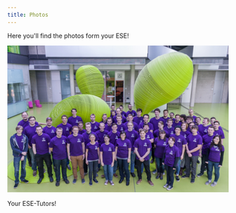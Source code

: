 ```yaml
---
title: Photos
---
```


Here you'll find the photos form your ESE!

![ESE-Tutors](../img/tutoren2015.jpg)

Your ESE-Tutors!

